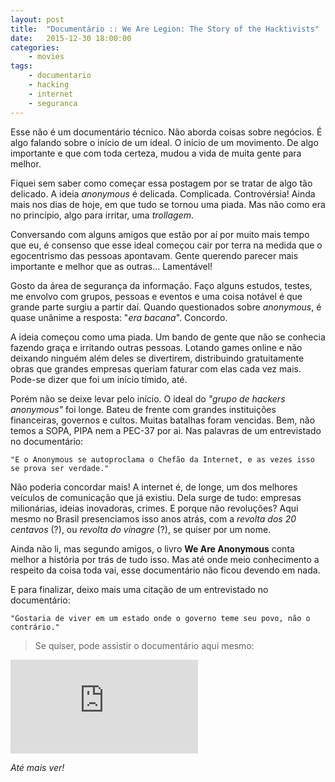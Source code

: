 ```yaml
---
layout: post
title:  "Documentário :: We Are Legion: The Story of the Hacktivists"
date:   2015-12-30 18:00:00
categories:
    - movies
tags:
    - documentario
    - hacking
    - internet
    - seguranca
---
```


Esse não é um documentário técnico. Não aborda coisas sobre negócios. É algo falando sobre o início de um ideal. O início de um movimento. De algo importante e que com toda certeza, mudou a vida de muita gente para melhor.

Fiquei sem saber como começar essa postagem por se tratar de algo tão delicado. A ideia *anonymous* é delicada. Complicada. Controvérsia! Ainda mais nos dias de hoje, em que tudo se tornou uma piada. Mas não como era no princípio, algo para irritar, uma *trollagem*.

Conversando com alguns amigos que estão por aí por muito mais tempo que eu, é consenso que esse ideal começou cair por terra na medida que o egocentrismo das pessoas apontavam. Gente querendo parecer mais importante e melhor que as outras... Lamentável!

Gosto da área de segurança da informação. Faço alguns estudos, testes, me envolvo com grupos, pessoas e eventos e uma coisa notável é que grande parte surgiu a partir daí. Quando questionados sobre *anonymous*, é quase unânime a resposta: "*era bacana*". Concordo.

A ideia começou como uma piada. Um bando de gente que não se conhecia fazendo graça e irritando outras pessoas. Lotando games online e não deixando ninguém além deles se divertirem, distribuindo gratuitamente obras que grandes empresas queriam faturar com elas cada vez mais. Pode-se dizer que foi um início tímido, até.

Porém não se deixe levar pelo início. O ideal do *"grupo de hackers anonymous"* foi longe. Bateu de frente com grandes instituições financeiras, governos e cultos. Muitas batalhas foram vencidas. Bem, não temos a SOPA, PIPA nem a PEC-37 por ai. Nas palavras de um entrevistado no documentário: 

```
"E o Anonymous se autoproclama o Chefão da Internet, e as vezes isso se prova ser verdade."
```

Não poderia concordar mais! A internet é, de longe, um dos melhores veículos de comunicação que já existiu. Dela surge de tudo: empresas milionárias, ideias inovadoras, crimes. E porque não revoluções? Aqui mesmo no Brasil presenciamos isso anos atrás, com a *revolta dos 20 centavos* (?), ou *revolta do vinagre* (?), se quiser por um nome.

Ainda não li, mas segundo amigos, o livro **We Are Anonymous** conta melhor a história por trás de tudo isso. Mas até onde meio conhecimento a respeito da coisa toda vai, esse documentário não ficou devendo em nada.

E para finalizar, deixo mais uma citação de um entrevistado no documentário: 

```
"Gostaria de viver em um estado onde o governo teme seu povo, não o contrário."
```

> Se quiser, pode assistir o documentário aqui mesmo:

<iframe src="https://www.youtube.com/embed/q4Qp-bEjZQc" frameborder="0" allowfullscreen></iframe>

*Até mais ver!*